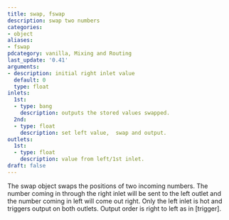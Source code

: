 ```yaml
---
title: swap, fswap
description: swap two numbers
categories:
- object
aliases:
- fswap
pdcategory: vanilla, Mixing and Routing
last_update: '0.41'
arguments:
- description: initial right inlet value 
  default: 0
  type: float
inlets:
  1st:
  - type: bang
    description: outputs the stored values swapped.
  2nd:
  - type: float
    description: set left value,  swap and output.
outlets:
  1st:
  - type: float
    description: value from left/1st inlet.
draft: false
---
```

The swap object swaps the positions of two incoming numbers. The number coming in through the right inlet will be sent to the left outlet and the number coming in left will come out right. Only the left inlet is hot and triggers output on both outlets. Output order is right to left as in [trigger].

